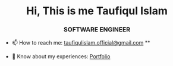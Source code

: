 <!--
**Taufiqul7756/Taufiqul7756** is a ✨ _special_ ✨ repository because its `README.md` (this file) appears on your GitHub profile.

Here are some ideas to get you started:

- 🔭 I’m currently working on ...
- 🌱 I’m currently learning ...
- 👯 I’m looking to collaborate on ...
- 🤔 I’m looking for help with ...
- 💬 Ask me about ...
- 📫 How to reach me: ...
- 😄 Pronouns: ...
- ⚡ Fun fact: ...
-->


<h1 align="center">Hi, This is me Taufiqul Islam</h1>
<h3 align="center"> SOFTWARE ENGINEER</h3>

<!-- <p align="left"> <img src="https://komarev.com/ghpvc/?username=Taufiqul7756&label=Profile%20views&color=0e75b6&style=flat"
    alt="taufiq7756" /> </p> -->

<!-- <p align="left"> <a href="https://github.com/ryo-ma/github-profile-trophy"><img
      src="https://github-profile-trophy.vercel.app/?username=Taufiqul7756" alt="Taufiqul7756" /></a> </p>

<p align="left"> <a href="https://twitter.com/taufiq7756" target="blank"><img
      src="https://img.shields.io/twitter/follow/tazwar9t62?logo=twitter&style=for-the-badge" alt="tazwar_96" /></a> </p> -->

- 📫 How to reach me: taufiqulislam.official@gmail.com
**

- 📄 Know about my experiences: [Portfolio](https://portfolio-taufiq.netlify.app/)



<!-- <h3 align="left">Connect with me:</h3>
<p align="left">
  <a href="https://dev.to/taufiq7756" target="blank"><img align="center"
      src="https://cdn.jsdelivr.net/npm/simple-icons@3.0.1/icons/dev-dot-to.svg" alt="tazwar9t62" height="30" width="40" /></a>
  <a href="https://twitter.com/taufiq7756" target="blank"><img align="center"
      src="https://cdn.jsdelivr.net/npm/simple-icons@3.0.1/icons/twitter.svg" alt="tazwar_96" height="30" width="40" /></a>
  <a href="https://www.linkedin.com/in/asmtawfiq/" target="blank"><img align="center"
      src="https://cdn.jsdelivr.net/npm/simple-icons@3.0.1/icons/linkedin.svg" alt="tazwar9t6" height="30" width="40" /></a>
  <a href="https://www.facebook.com/tawfiq.asm" target="blank"><img align="center"
      src="https://cdn.jsdelivr.net/npm/simple-icons@3.0.1/icons/facebook.svg" alt="tazwar96" height="30" width="40" /></a>
  <a href="https://www.instagram.com/asm.tawfiq/?hl=en" target="blank"><img align="center"
      src="https://cdn.jsdelivr.net/npm/simple-icons@3.0.1/icons/instagram.svg" alt="tazwar_96" height="30" width="40" /></a>
  <a href="https://www.hackerrank.com/taufiqul15_7756" target="blank"><img align="center"
      src="https://cdn.jsdelivr.net/npm/simple-icons@3.0.1/icons/medium.svg" alt="@mtazwar9t6" height="30" width="40" /></a>
</p> -->

<!-- <h3 align="left">Languages and Tools:</h3>
<p align="left"> <a
    href="https://developer.mozilla.org/en-US/docs/Web/JavaScript" target="_blank"> <img
      src="https://raw.githubusercontent.com/devicons/devicon/master/icons/javascript/javascript-original.svg" alt="javascript"
      width="40" height="40" /> </a> <a href="https://babeljs.io/" target="_blank"> <img
      src="https://www.vectorlogo.zone/logos/babeljs/babeljs-icon.svg" alt="babel" width="40" height="40" /> </a> <a
    href="https://getbootstrap.com" target="_blank"> <img
      src="https://raw.githubusercontent.com/devicons/devicon/master/icons/bootstrap/bootstrap-plain-wordmark.svg" alt="bootstrap"
      width="40" height="40" /> </a> <a href="https://codeigniter.com" target="_blank"> <img
      src="https://cdn.worldvectorlogo.com/logos/codeigniter.svg" alt="codeigniter" width="40" height="40" /> </a> <a
    href="https://www.w3schools.com/css/" target="_blank"> <img
      src="https://raw.githubusercontent.com/devicons/devicon/master/icons/css3/css3-original-wordmark.svg" alt="css3" width="40"
      height="40" /> </a> <a href="https://www.figma.com/" target="_blank"> <img
      src="https://www.vectorlogo.zone/logos/figma/figma-icon.svg" alt="figma" width="40" height="40" /> </a> <a
    href="https://firebase.google.com/" target="_blank"> <img src="https://www.vectorlogo.zone/logos/firebase/firebase-icon.svg"
      alt="firebase" width="40" height="40" /> </a> <a href="https://flutter.dev" target="_blank"> <img
      src="https://www.vectorlogo.zone/logos/flutterio/flutterio-icon.svg" alt="flutter" width="40" height="40" /> </a> <a
    href="https://www.gatsbyjs.com/" target="_blank"> <img src="https://www.vectorlogo.zone/logos/gatsbyjs/gatsbyjs-icon.svg"
      alt="gatsby" width="40" height="40" /> </a> <a href="https://git-scm.com/" target="_blank"> <img
      src="https://www.vectorlogo.zone/logos/git-scm/git-scm-icon.svg" alt="git" width="40" height="40" /> </a> <a
    href="https://gridsome.org/" target="_blank"> <img src="https://www.vectorlogo.zone/logos/gridsome/gridsome-icon.svg"
      alt="gridsome" width="40" height="40" /> </a> <a href="https://gulpjs.com" target="_blank"> <img
      src="https://raw.githubusercontent.com/devicons/devicon/master/icons/gulp/gulp-plain.svg" alt="gulp" width="40"
      height="40" /> </a> <a href="https://www.w3.org/html/" target="_blank"> <img
      src="https://raw.githubusercontent.com/devicons/devicon/master/icons/html5/html5-original-wordmark.svg" alt="html5"
      width="40" height="40" /> </a> <a href="https://ionicframework.com" target="_blank"> <img
      src="https://upload.wikimedia.org/wikipedia/commons/d/d1/Ionic_Logo.svg" alt="ionic" width="40" height="40" /> </a>  </a> <a href="https://laravel.com/" target="_blank"> <img
      src="https://raw.githubusercontent.com/devicons/devicon/master/icons/laravel/laravel-plain-wordmark.svg" alt="laravel"
      width="40" height="40" /> </a> <a href="https://www.mongodb.com/" target="_blank"> <img
      src="https://raw.githubusercontent.com/devicons/devicon/master/icons/mongodb/mongodb-original-wordmark.svg" alt="mongodb"
      width="40" height="40" /> </a> <a href="https://www.mysql.com/" target="_blank"> <img
      src="https://raw.githubusercontent.com/devicons/devicon/master/icons/mysql/mysql-original-wordmark.svg" alt="mysql"
      width="40" height="40" /> </a> <a href="https://www.photoshop.com/en" target="_blank"> <img
      src="https://raw.githubusercontent.com/devicons/devicon/master/icons/photoshop/photoshop-line.svg" alt="photoshop"
      width="40" height="40" /> </a> <a href="https://www.php.net" target="_blank"> <img
      src="https://raw.githubusercontent.com/devicons/devicon/master/icons/php/php-original.svg" alt="php" width="40"
      height="40" /> </a> <a href="https://postman.com" target="_blank"> <img
      src="https://www.vectorlogo.zone/logos/getpostman/getpostman-icon.svg" alt="postman" width="40" height="40" /> </a> <a
    href="https://pugjs.org" target="_blank"> <img src="https://cdn.worldvectorlogo.com/logos/pug.svg" alt="pug" width="40"
      height="40" /> </a> <a href="https://reactjs.org/" target="_blank"> <img
      src="https://raw.githubusercontent.com/devicons/devicon/master/icons/react/react-original-wordmark.svg" alt="react"
      width="40" height="40" /> </a> <a href="https://sass-lang.com" target="_blank"> <img
      src="https://raw.githubusercontent.com/devicons/devicon/master/icons/sass/sass-original.svg" alt="sass" width="40"
      height="40" /> </a> <a href="https://www.sqlite.org/" target="_blank"> <img
      src="https://www.vectorlogo.zone/logos/sqlite/sqlite-icon.svg" alt="sqlite" width="40" height="40" /> </a> <a
    href="https://www.typescriptlang.org/" target="_blank"> <img
      src="https://raw.githubusercontent.com/devicons/devicon/master/icons/typescript/typescript-original.svg" alt="typescript"
      width="40" height="40" /> </a> <a href="https://vuejs.org/" target="_blank"> <img
      src="https://raw.githubusercontent.com/devicons/devicon/master/icons/vuejs/vuejs-original-wordmark.svg" alt="vuejs"
      width="40" height="40" /> </a> <a href="https://vuetifyjs.com/en/" target="_blank"> <img
      src="https://bestofjs.org/logos/vuetify.svg" alt="vuetify" width="40" height="40" /> </a> <a href="https://webpack.js.org"
    target="_blank"> <img
      src="https://raw.githubusercontent.com/devicons/devicon/d00d0969292a6569d45b06d3f350f463a0107b0d/icons/webpack/webpack-original-wordmark.svg"
      alt="webpack" width="40" height="40" /> </a> <a href="https://www.adobe.com/products/xd.html" target="_blank"> <img
      src="https://cdn.worldvectorlogo.com/logos/adobe-xd.svg" alt="xd" width="40" height="40" /> </a> </p>
 -->
<!-- <p><img align="left"
    src="https://github-readme-stats.vercel.app/api/top-langs?username=Taufiqul7756&show_icons=true&theme=dark&locale=en&layout=compact"
    alt="Taufiqul7756" /></p> -->

<!-- <p>&nbsp;<img align="center"
    src="https://github-readme-stats.vercel.app/api?username=Taufiqul7756&show_icons=true&theme=dark&locale=en"
    alt="Taufiqul7756" /></p> -->

<!-- <p><img align="center" src="https://github-readme-streak-stats.herokuapp.com/?user=Taufiqul7756&" alt="Taufiqul7756" /></p> -->
